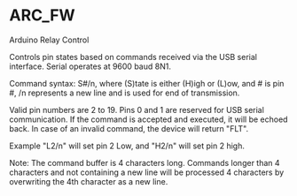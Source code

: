 # ARC_FW

Arduino Relay Control

Controls pin states based on commands received via the USB serial interface.
Serial operates at 9600 baud 8N1.

Command syntax:
S#/n, where (S)tate is either (H)igh or (L)ow, and # is pin #, /n represents a new line and is used for end of transmission.

Valid pin numbers are 2 to 19. Pins 0 and 1 are reserved for USB serial communication.
If the command is accepted and executed, it will be echoed back.
In case of an invalid command, the device will return "FLT".

Example "L2/n" will set pin 2 Low, and "H2/n" will set pin 2 high.

Note: 
	The command buffer is 4 characters long. Commands longer than 4 characters and not containing a new line will be processed 4 characters by
	overwriting the 4th character as a new line.